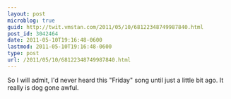 ```yaml
---
layout: post
microblog: true
guid: http://twit.vmstan.com/2011/05/10/68122348749987840.html
post_id: 3042464
date: 2011-05-10T19:16:48-0600
lastmod: 2011-05-10T19:16:48-0600
type: post
url: /2011/05/10/68122348749987840.html
---
```

So I will admit, I'd never heard this "Friday" song until just a little bit ago. It really is dog gone awful.
